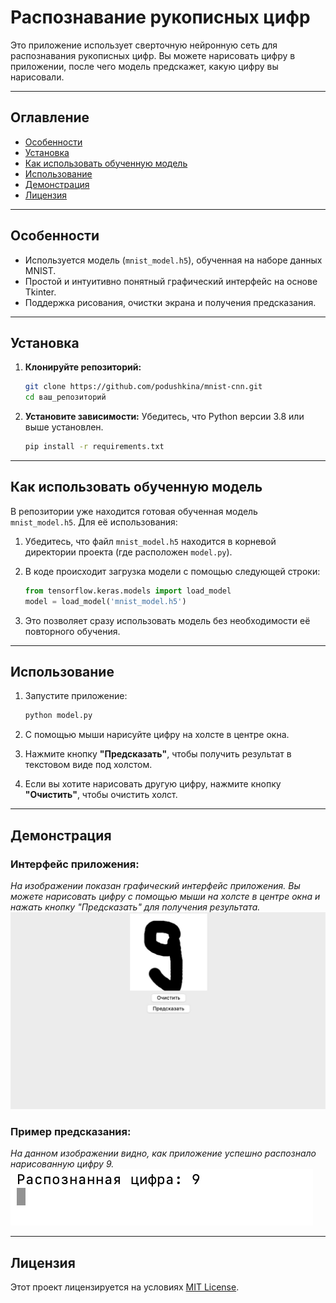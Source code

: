 # Распознавание рукописных цифр

Это приложение использует сверточную нейронную сеть для распознавания рукописных цифр. Вы можете нарисовать цифру в приложении, после чего модель предскажет, какую цифру вы нарисовали.

---

## Оглавление
- [Особенности](#особенности)
- [Установка](#установка)
- [Как использовать обученную модель](#как-использовать-обученную-модель)
- [Использование](#использование)
- [Демонстрация](#демонстрация)
- [Лицензия](#лицензия)

---

## Особенности

- Используется модель (`mnist_model.h5`), обученная на наборе данных MNIST.
- Простой и интуитивно понятный графический интерфейс на основе Tkinter.
- Поддержка рисования, очистки экрана и получения предсказания.

---

## Установка

1. **Клонируйте репозиторий:**
   ```bash
   git clone https://github.com/podushkina/mnist-cnn.git
   cd ваш_репозиторий
   ```

2. **Установите зависимости:**
   Убедитесь, что Python версии 3.8 или выше установлен.
   ```bash
   pip install -r requirements.txt
   ```

---

## Как использовать обученную модель

В репозитории уже находится готовая обученная модель `mnist_model.h5`. Для её использования:

1. Убедитесь, что файл `mnist_model.h5` находится в корневой директории проекта (где расположен `model.py`).

2. В коде происходит загрузка модели с помощью следующей строки:
   ```python
   from tensorflow.keras.models import load_model
   model = load_model('mnist_model.h5')
   ```

3. Это позволяет сразу использовать модель без необходимости её повторного обучения.

---

## Использование

1. Запустите приложение:
   ```bash
   python model.py
   ```

2. С помощью мыши нарисуйте цифру на холсте в центре окна.

3. Нажмите кнопку **"Предсказать"**, чтобы получить результат в текстовом виде под холстом.

4. Если вы хотите нарисовать другую цифру, нажмите кнопку **"Очистить"**, чтобы очистить холст.

---

## Демонстрация

### Интерфейс приложения:
*На изображении показан графический интерфейс приложения. Вы можете нарисовать цифру с помощью мыши на холсте в центре окна и нажать кнопку "Предсказать" для получения результата.*
![Демонстрация интерфейса](images/2.jpeg)

### Пример предсказания:
*На данном изображении видно, как приложение успешно распознало нарисованную цифру 9.*
![Пример предсказания](images/3.jpeg)

---

## Лицензия

Этот проект лицензируется на условиях [MIT License](LICENSE).





